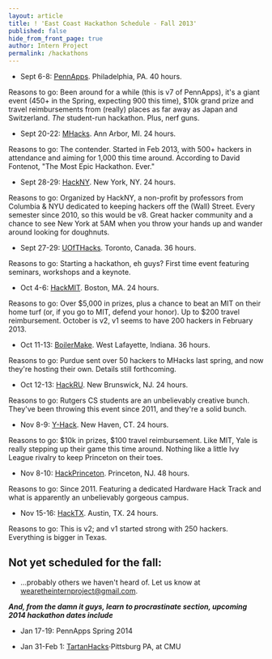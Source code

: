 ```yaml
---
layout: article
title: ! 'East Coast Hackathon Schedule - Fall 2013'
published: false
hide_from_front_page: true
author: Intern Project
permalink: /hackathons
---
```


- Sept 6-8: [PennApps](http://pennapps.com). Philadelphia, PA. 40 hours.

Reasons to go: Been around for a while (this is v7 of PennApps), it's a giant event (450+ in the Spring, expecting 900 this time), $10k grand prize and travel reimbursements from (really) places as far away as Japan and Switzerland. _The_ student-run hackathon. Plus, nerf guns.

- Sept 20-22: [MHacks](http://facebook.com/MHacksHackathon). Ann Arbor, MI. 24 hours.

Reasons to go: The contender.  Started in Feb 2013, with 500+ hackers in attendance and aiming for 1,000 this time around.  According to David Fontenot, "The Most Epic Hackathon. Ever."

- Sept 28-29: [HackNY](https://www.hackerleague.org/hackathons/fall-2013-hackny-student-hackathon). New York, NY. 24 hours.

Reasons to go: Organized by HackNY, a non-profit by professors from Columbia & NYU dedicated to keeping hackers off the (Wall) Street.  Every semester since 2010, so this would be v8.  Great hacker community and a chance to see New York at 5AM when you throw your hands up and wander around looking for doughnuts.

- Sept 27-29: [UOfTHacks](http://uofthacks.com). Toronto, Canada. 36 hours.

Reasons to go: Starting a hackathon, eh guys? First time event featuring seminars, workshops and a keynote.

- Oct 4-6: [HackMIT](http://www.hackmit.org). Boston, MA. 24 hours.

Reasons to go: Over $5,000 in prizes, plus a chance to beat an MIT on their home turf (or, if you go to MIT, defend your honor). Up to $200 travel reimbursement. October is v2, v1 seems to have 200 hackers in February 2013.

- Oct 11-13: [BoilerMake](http://www.getinvolved.purdue.edu/organization/computerscienceundergraduatestudentboard/calendar/details/257720). West Lafayette, Indiana. 36 hours.

Reasons to go: Purdue sent over 50 hackers to MHacks last spring, and now they're hosting their own. Details still forthcoming.

- Oct 12-13: [HackRU](http://www.hackru.org). New Brunswick, NJ. 24 hours.

Reasons to go: Rutgers CS students are an unbelievably creative bunch. They've been throwing this event since 2011, and they're a solid bunch.

- Nov 8-9: [Y-Hack](http://www.y-hack.com/). New Haven, CT. 24 hours.

Reasons to go: $10k in prizes, $100 travel reimbursement. Like MIT, Yale is really stepping up their game this time around. Nothing like a little Ivy League rivalry to keep Princeton on their toes.

- Nov 8-10: [HackPrinceton](http://hackprinceton.com). Princeton, NJ. 48 hours.

Reasons to go: Since 2011. Featuring a dedicated Hardware Hack Track and what is apparently an unbelievably gorgeous campus.

- Nov 15-16: [HackTX](http://hacktx.com/). Austin, TX. 24 hours.

Reasons to go: This is v2; and v1 started strong with 250 hackers. Everything is bigger in Texas.


Not yet scheduled for the fall:
-------------------------------
- …probably others we haven't heard of. Let us know at wearetheinternproject@gmail.com.

***And, from the *damn it guys, learn to procrastinate* section, upcoming 2014 hackathon dates include***

- Jan 17-19: PennApps Spring 2014

- Jan 31-Feb 1: [TartanHacks](tartanhacks.com)·Pittsburg PA, at CMU
